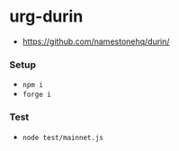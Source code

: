 # urg-durin

* https://github.com/namestonehq/durin/

### Setup

* `npm i`
* `forge i`

### Test

* `node test/mainnet.js`
